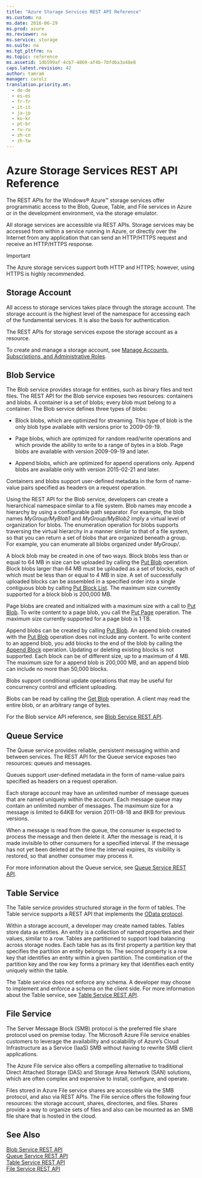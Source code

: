 ```yaml
---
title: "Azure Storage Services REST API Reference"
ms.custom: na
ms.date: 2016-06-29
ms.prod: azure
ms.reviewer: na
ms.service: storage
ms.suite: na
ms.tgt_pltfrm: na
ms.topic: reference
ms.assetid: 1db599af-4cb7-4869-af4b-7bfd6a3a48e8
caps.latest.revision: 42
author: tamram
manager: carolz
translation.priority.mt: 
  - de-de
  - es-es
  - fr-fr
  - it-it
  - ja-jp
  - ko-kr
  - pt-br
  - ru-ru
  - zh-cn
  - zh-tw
---
```

# Azure Storage Services REST API Reference
The REST APIs for the Windows® Azure™ storage services offer programmatic access to the Blob, Queue, Table, and File services in Azure or in the development environment, via the storage emulator.  
  
 All storage services are accessible via REST APIs. Storage services may be accessed from within a service running in Azure, or directly over the Internet from any application that can send an HTTP/HTTPS request and receive an HTTP/HTTPS response.  
  
> [!IMPORTANT]
>  The Azure storage services support both HTTP and HTTPS; however, using HTTPS is highly recommended.  
  
## Storage Account  
 All access to storage services takes place through the storage account. The storage account is the highest level of the namespace for accessing each of the fundamental services. It is also the basis for authentication.  
  
 The REST APIs for storage services expose the storage account as a resource.  
  
 To create and manage a storage account, see [Manage Accounts, Subscriptions, and Administrative Roles](assetId:///673cc2bd-6232-4152-9a6f-6d80324d7f87).  
  
## Blob Service  
 The Blob service provides storage for entities, such as binary files and text files. The REST API for the Blob service exposes two resources: containers and blobs. A container is a set of blobs; every blob must belong to a container. The Blob service defines three types of blobs:  
  
-   Block blobs, which are optimized for streaming. This type of blob is the only blob type available with versions prior to 2009-09-19.  
  
-   Page blobs, which are optimized for random read/write operations and which provide the ability to write to a range of bytes in a blob. Page blobs are available with version 2009-09-19 and later.  
  
-   Append blobs, which are optimized for append operations only. Append blobs are available only with version 2015-02-21 and later.  
  
 Containers and blobs support user-defined metadata in the form of name-value pairs specified as headers on a request operation.  
  
 Using the REST API for the Blob service, developers can create a hierarchical namespace similar to a file system. Blob names may encode a hierarchy by using a configurable path separator. For example, the blob names *MyGroup/MyBlob1* and *MyGroup/MyBlob2* imply a virtual level of organization for blobs. The enumeration operation for blobs supports traversing the virtual hierarchy in a manner similar to that of a file system, so that you can return a set of blobs that are organized beneath a group. For example, you can enumerate all blobs organized under *MyGroup/*.  
  
 A block blob may be created in one of two ways. Block blobs less than or equal to 64 MB in size can be uploaded by calling the [Put Blob](../StorageServicesREST/Put-Blob.md) operation. Block blobs larger than 64 MB must be uploaded as a set of blocks, each of which must be less than or equal to 4 MB in size. A set of successfully uploaded blocks can be assembled in a specified order into a single contiguous blob by calling [Put Block List](../StorageServicesREST/Put-Block-List.md). The maximum size currently supported for a block blob is 200,000 MB.  
  
 Page blobs are created and initialized with a maximum size with a call to [Put Blob](../StorageServicesREST/Put-Blob.md). To write content to a page blob, you call the [Put Page](../StorageServicesREST/Put-Page.md) operation. The maximum size currently supported for a page blob is 1 TB.  
  
 Append blobs can be created by calling [Put Blob](../StorageServicesREST/Put-Blob.md). An append blob created with the [Put Blob](../StorageServicesREST/Put-Blob.md) operation does not include any content. To write content to an append blob, you add blocks to the end of the blob by calling the [Append Block](../StorageServicesREST/Append-Block.md) operation. Updating or deleting existing blocks is not supported. Each block can be of different size, up to a maximum of 4 MB. The maximum size for a append blob is 200,000 MB, and an append blob can include no more than 50,000 blocks.  
  
 Blobs support conditional update operations that may be useful for concurrency control and efficient uploading.  
  
 Blobs can be read by calling the [Get Blob](../StorageServicesREST/Get-Blob.md) operation. A client may read the entire blob, or an arbitrary range of bytes.  
  
 For the Blob service API reference, see [Blob Service REST API](../StorageServicesREST/Blob-Service-REST-API.md).  
  
## Queue Service  
 The Queue service provides reliable, persistent messaging within and between services. The REST API for the Queue service exposes two resources: queues and messages.  
  
 Queues support user-defined metadata in the form of name-value pairs specified as headers on a request operation.  
  
 Each storage account may have an unlimited number of message queues that are named uniquely within the account. Each message queue may contain an unlimited number of messages. The maximum size for a message is limited to 64KB for version 2011-08-18 and 8KB for previous versions.  
  
 When a message is read from the queue, the consumer is expected to process the message and then delete it. After the message is read, it is made invisible to other consumers for a specified interval. If the message has not yet been deleted at the time the interval expires, its visibility is restored, so that another consumer may process it.  
  
 For more information about the Queue service, see [Queue Service REST API](../StorageServicesREST/Queue-Service-REST-API.md).  
  
## Table Service  
 The Table service provides structured storage in the form of tables. The Table service supports a REST API that implements the [OData protocol](http://www.odata.org/).  
  
 Within a storage account, a developer may create named tables. Tables store data as entities. An entity is a collection of named properties and their values, similar to a row. Tables are partitioned to support load balancing across storage nodes. Each table has as its first property a partition key that specifies the partition an entity belongs to. The second property is a row key that identifies an entity within a given partition. The combination of the partition key and the row key forms a primary key that identifies each entity uniquely within the table.  
  
 The Table service does not enforce any schema. A developer may choose to implement and enforce a schema on the client side. For more information about the Table service, see [Table Service REST API](../StorageServicesREST/Table-Service-REST-API.md).  
  
## File Service  
 The Server Message Block (SMB) protocol is the preferred file share protocol used on premise today. The Microsoft Azure File service enables customers to leverage the availability and scalability of Azure’s Cloud Infrastructure as a Service (IaaS) SMB without having to rewrite SMB client applications.  
  
 The Azure File service also offers a compelling alternative to traditional Direct Attached Storage (DAS) and Storage Area Network (SAN) solutions, which are often complex and expensive to install, configure, and operate.  
  
 Files stored in Azure File service shares are accessible via the SMB protocol, and also via REST APIs. The File service offers the following four resources: the storage account, shares, directories, and files. Shares provide a way to organize sets of files and also can be mounted as an SMB file share that is hosted in the cloud.  
  
## See Also  
 [Blob Service REST API](../StorageServicesREST/Blob-Service-REST-API.md)   
 [Queue Service REST API](../StorageServicesREST/Queue-Service-REST-API.md)   
 [Table Service REST API](../StorageServicesREST/Table-Service-REST-API.md)   
 [File Service REST API](../StorageServicesREST/File-Service-REST-API.md)